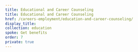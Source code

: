 ```yaml
---
title: Educational and Career Counseling
title: Educational and Career Counseling
href: /careers-employment/education-and-career-counseling/
display_title:
collection: education
spoke: Get benefits
order: 7
private: true
---
```

